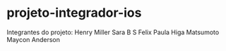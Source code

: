 # projeto-integrador-ios
Integrantes do projeto:
Henry Miller
Sara B S Felix
Paula Higa Matsumoto
Maycon Anderson

